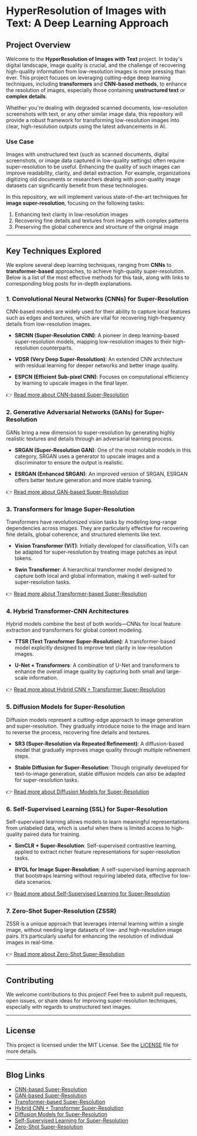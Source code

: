 # HyperResolution of Images with Text: A Deep Learning Approach

## Project Overview

Welcome to the **HyperResolution of Images with Text** project. In today's digital landscape, image quality is crucial, and the challenge of recovering high-quality information from low-resolution images is more pressing than ever. This project focuses on leveraging cutting-edge deep learning techniques, including **transformers** and **CNN-based methods**, to enhance the resolution of images, especially those containing **unstructured text** or **complex details**.

Whether you're dealing with degraded scanned documents, low-resolution screenshots with text, or any other similar image data, this repository will provide a robust framework for transforming low-resolution images into clear, high-resolution outputs using the latest advancements in AI.

### Use Case

Images with unstructured text (such as scanned documents, digital screenshots, or image data captured in low-quality settings) often require super-resolution to be useful. Enhancing the quality of such images can improve readability, clarity, and detail extraction. For example, organizations digitizing old documents or researchers dealing with poor-quality image datasets can significantly benefit from these technologies.

In this repository, we will implement various state-of-the-art techniques for **image super-resolution**, focusing on the following tasks:

1. Enhancing text clarity in low-resolution images
2. Recovering fine details and textures from images with complex patterns
3. Preserving the global coherence and structure of the original image

---

## Key Techniques Explored

We explore several deep learning techniques, ranging from **CNNs** to **transformer-based** approaches, to achieve high-quality super-resolution. Below is a list of the most effective methods for this task, along with links to corresponding blog posts for in-depth explanations.

### 1. Convolutional Neural Networks (CNNs) for Super-Resolution

CNN-based models are widely used for their ability to capture local features such as edges and textures, which are vital for recovering high-frequency details from low-resolution images.

- **SRCNN (Super-Resolution CNN)**: A pioneer in deep learning-based super-resolution models, mapping low-resolution images to their high-resolution counterparts.
  
- **VDSR (Very Deep Super-Resolution)**: An extended CNN architecture with residual learning for deeper networks and better image quality.
  
- **ESPCN (Efficient Sub-pixel CNN)**: Focuses on computational efficiency by learning to upscale images in the final layer.

👉 [Read more about CNN-based Super-Resolution](/blog/Super-Resolution-for-Unstructured%20Text-Images-Using-CNN.md)

### 2. Generative Adversarial Networks (GANs) for Super-Resolution

GANs bring a new dimension to super-resolution by generating highly realistic textures and details through an adversarial learning process.

- **SRGAN (Super-Resolution GAN)**: One of the most notable models in this category, SRGAN uses a generator to upscale images and a discriminator to ensure the output is realistic.

- **ESRGAN (Enhanced SRGAN)**: An improved version of SRGAN, ESRGAN offers better texture generation and more stable training.

👉 [Read more about GAN-based Super-Resolution](./blog/Super-Resolution-on-Low-Resolution-Text-Images-using-GANs.md)

### 3. Transformers for Image Super-Resolution

Transformers have revolutionized vision tasks by modeling long-range dependencies across images. They are particularly effective for recovering fine details, global coherence, and structured elements like text.

- **Vision Transformer (ViT)**: Initially developed for classification, ViTs can be adapted for super-resolution by treating image patches as input tokens.

- **Swin Transformer**: A hierarchical transformer model designed to capture both local and global information, making it well-suited for super-resolution tasks.

👉 [Read more about Transformer-based Super-Resolution](./blog/Transformer-based-Super-Resolution.md)

### 4. Hybrid Transformer-CNN Architectures

Hybrid models combine the best of both worlds—CNNs for local feature extraction and transformers for global context modeling.

- **TTSR (Text Transformer Super-Resolution)**: A transformer-based model explicitly designed to improve text clarity in low-resolution images.

- **U-Net + Transformers**: A combination of U-Net and transformers to enhance the overall image quality by capturing both small and large-scale information.

👉 [Read more about Hybrid CNN + Transformer Super-Resolution](./blog/Hybrid-CNN-Transformer-Super-Resolution.md)

### 5. Diffusion Models for Super-Resolution

Diffusion models represent a cutting-edge approach to image generation and super-resolution. They gradually introduce noise to the image and learn to reverse the process, recovering fine details and textures.

- **SR3 (Super-Resolution via Repeated Refinement)**: A diffusion-based model that gradually improves image quality through multiple refinement steps.
  
- **Stable Diffusion for Super-Resolution**: Though originally developed for text-to-image generation, stable diffusion models can also be adapted for super-resolution tasks.

👉 [Read more about Diffusion Models for Super-Resolution](./blog/Diffusion-Models-for-Super-Resolution.md)

### 6. Self-Supervised Learning (SSL) for Super-Resolution

Self-supervised learning allows models to learn meaningful representations from unlabeled data, which is useful when there is limited access to high-quality paired data for training.

- **SimCLR + Super-Resolution**: Self-supervised contrastive learning, applied to extract richer feature representations for super-resolution tasks.

- **BYOL for Image Super-Resolution**: A self-supervised learning approach that bootstraps learning without requiring labeled data, effective for low-data scenarios.

👉 [Read more about Self-Supervised Learning for Super-Resolution](./blog/Self-Supervised-Learning-for-Super-Resolution.md)

### 7. Zero-Shot Super-Resolution (ZSSR)

ZSSR is a unique approach that leverages internal learning within a single image, without needing large datasets of low- and high-resolution image pairs. It’s particularly useful for enhancing the resolution of individual images in real-time.

👉 [Read more about Zero-Shot Super-Resolution](./blog/Zero-Shot-Super-Resolution.md)

---


## Contributing

We welcome contributions to this project! Feel free to submit pull requests, open issues, or share ideas for improving super-resolution techniques, especially with regards to unstructured text images.

---

## License

This project is licensed under the MIT License. See the [LICENSE](LICENSE) file for more details.

---

## Blog Links

- [CNN-based Super-Resolution](#)
- [GAN-based Super-Resolution](#)
- [Transformer-based Super-Resolution](#)
- [Hybrid CNN + Transformer Super-Resolution](#)
- [Diffusion Models for Super-Resolution](#)
- [Self-Supervised Learning for Super-Resolution](#)
- [Zero-Shot Super-Resolution](#)